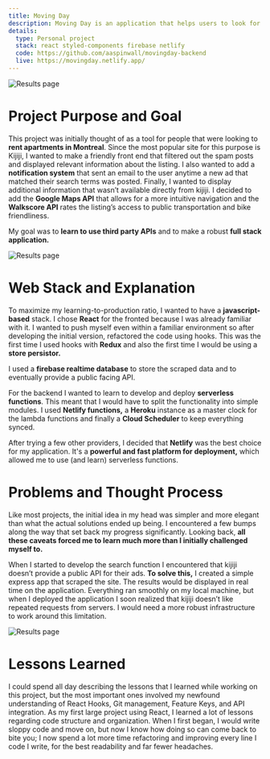```yaml
---
title: Moving Day
description: Moving Day is an application that helps users to look for a place to live. I've moved countries a couple of times and everytime I do, I dread looking for a new place. I want to offer others <b>a simple tool that filters out spam, notifies them of listings that match their search criteria </b> and most importantly, gives them peace of mind during stressful times.
details:
  type: Personal project
  stack: react styled-components firebase netlify
  code: https://github.com/aaspinwall/movingday-backend
  live: https://movingday.netlify.app/
---
```


![Results page](/img/movingday/screen.png "Results page")

# Project Purpose and Goal

This project was initially thought of as a tool for people that were looking to **rent apartments in Montreal**. Since the most popular site for this purpose is Kijiji, I wanted to make a friendly front end that filtered out the spam posts and displayed relevant information about the listing. I also wanted to add a **notification system** that sent an email to the user anytime a new ad that matched their search terms was posted. Finally, I wanted to display additional information that wasn’t available directly from kijiji. I decided to add the **Google Maps API** that allows for a more intuitive navigation and the **Walkscore API** rates the listing’s access to public transportation and bike friendliness.

My goal was to **learn to use third party APIs** and to make a robust **full stack application.**

![Results page](/img/movingday/map.png "Results page")

# Web Stack and Explanation

To maximize my learning-to-production ratio, I wanted to have a **javascript-based** stack. I chose **React** for the fronted because I was already familiar with it. I wanted to push myself even within a familiar environment so after developing the initial version, refactored the code using hooks. This was the first time I used hooks with **Redux** and also the first time I would be using a **store persistor.**

I used a **firebase realtime database** to store the scraped data and to eventually provide a public facing API.

For the backend I wanted to learn to develop and deploy **serverless functions**. This meant that I would have to split the functionality into simple modules. I used **Netlify functions,** a **Heroku** instance as a master clock for the lambda functions and finally a **Cloud Scheduler** to keep everything synced.

After trying a few other providers, I decided that **Netlify** was the best choice for my application. It's a **powerful and fast platform for deployment,** which allowed me to use (and learn) serverless functions.

# Problems and Thought Process

Like most projects, the initial idea in my head was simpler and more elegant than what the actual solutions ended up being. I encountered a few bumps along the way that set back my progress significantly. Looking back, **all these caveats forced me to learn much more than I initially challenged myself to.**

When I started to develop the search function I encountered that kijiji doesn’t provide a public API for their ads. **To solve this,** I created a simple express app that scraped the site. The results would be displayed in real time on the application. Everything ran smoothly on my local machine, but when I deployed the application I soon realized that kijiji doesn’t like repeated requests from servers. I would need a more robust infrastructure to work around this limitation.

![Results page](/img/movingday/result.png "Results page")

# Lessons Learned

I could spend all day describing the lessons that I learned while working on this project, but the most important ones involved my newfound understanding of React Hooks, Git management, Feature Keys, and API integration. As my first large project using React, I learned a lot of lessons regarding code structure and organization. When I first began, I would write sloppy code and move on, but now I know how doing so can come back to bite you; I now spend a lot more time refactoring and improving every line I code I write, for the best readability and far fewer headaches.
